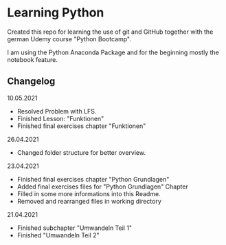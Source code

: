# Learning Python
Created this repo for learning the use of git and GitHub together with the german Udemy course "Python Bootcamp".

I am using the Python Anaconda Package and for the beginning mostly the notebook feature.

## Changelog
10.05.2021
- Resolved Problem with LFS.
- Finished Lesson: "Funktionen"
- Finished final exercises chapter "Funktionen" 

26.04.2021
- Changed folder structure for better overview.

23.04.2021
- Finished final exercises chapter "Python Grundlagen"
- Added final exercises files for "Python Grundlagen" Chapter
- Filled in some more informations into this Readme.
- Removed and rearranged files in working directory

21.04.2021
- Finished subchapter "Umwandeln Teil 1"
- Finished "Umwandeln Teil 2"
